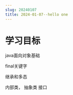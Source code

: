 ```yaml
---
slug: 20240107
title: 2024-01-07--hello one
---
```


# 学习目标


java面向对象基础

final关键字

继承和多态

内部类，
抽象类
接口